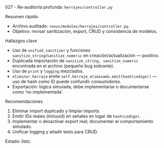 027 - Re-auditoría profunda: `herrajes/controller.py`

Resumen rápido
- Archivo auditado: `rexus/modules/herrajes/controller.py`.
- Objetivo: revisar sanitización, export, CRUD y consistencia de modelos.

Hallazgos clave
- Uso de `unified_sanitizer` y funciones `sanitize_string`/`sanitize_numeric` en creación/actualización — positivo.
- Duplicada importación de `sanitize_string, sanitize_numeric` encontrada en el archivo (pequeño bug sobrante).
- Uso de `print` y `logging` mezclados.
- `eliminar_herraje` emite `self.herraje_eliminado.emit(hash(codigo))` — uso de hash como ID puede confundir consumidores.
- Exportación: lógica simulada; debe implementarse o documentarse como 'no implementada'.

Recomendaciones
1. Eliminar import duplicado y limpiar imports.
2. Emitir IDs reales (int/uuid) en señales en lugar de `hash(codigo)`.
3. Implementar o desactivar export real; documentar el comportamiento simulado.
4. Unificar logging y añadir tests para CRUD.

Estado: listo.
